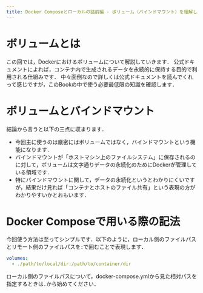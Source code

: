 ```yaml
---
title: Docker Composeとローカルの話前編 - ボリューム（バインドマウント）を理解しよう
---
```


# ボリュームとは
この回では，Dockerにおけるボリュームについて解説していきます．
公式ドキュメントによれば，コンテナ内で生成されるデータを永続的に保持する目的で利用される仕組みです．
中々面倒なので詳しくは公式ドキュメントを読んでくれって感じですが，このBookの中で使う必要最低限の知識を確認します．

# ボリュームとバインドマウント
結論から言うと以下の三点に収まります．
- 今回主に使うのは厳密にはボリュームではなく，バインドマウントという機能になります．
- バインドマウントが「ホストマシン上のファイルシステム」に保存されるのに対して，ボリュームは文字通りデータの永続化のためにDockerが管理している領域です．
- 特にバインドマウントに関して，データの永続化というとわかりにくいですが，結果だけ見れば「コンテナとホストのファイル共有」という表現の方がわかりやすいかとおもいます．

# Docker Composeで用いる際の記法
今回使う方法は至ってシンプルです．以下のように，ローカル側のファイルパスとリモート側のファイルパスを`:`で囲むことで表現します．
```yaml
volumes:
  - ./path/to/local/dir:/path/to/container/dir
```
ローカル側のファイルパスについて，docker-compose.ymlから見た相対パスを指定するときは`.`から始めてください．
